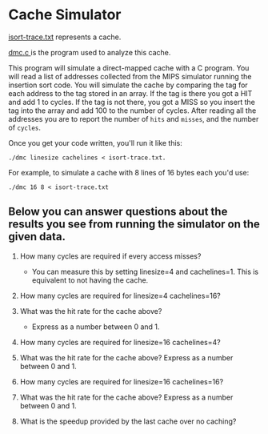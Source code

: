# Cache Simulator
[isort-trace.txt](https://github.com/adamalston/Cache-Simulation/blob/master/isort-trace.txt) represents a cache.

[dmc.c ](https://github.com/adamalston/Cache-Simulation/blob/master/dmc.c) is the program used to analyze this cache.

This program will simulate a direct-mapped cache with a C program.
You will read a list of addresses collected from the MIPS simulator
running the insertion sort code. You will simulate the cache by comparing
the tag for each address to the tag stored in an array. If the tag is there
you got a HIT and add 1 to cycles. If the tag is not there, you got a MISS
so you insert the tag into the array and add 100 to the number of cycles. After
reading all the addresses you are to report the number of `hits` and `misses`, and
the number of `cycles`.

Once you get your code written, you'll run it like this: 

```
./dmc linesize cachelines < isort-trace.txt.
```

For example, to simulate a cache with 8 lines of 16 bytes each you'd use:

```
./dmc 16 8 < isort-trace.txt
```

## Below you can answer questions about the results you see from running the simulator on the given data.

1.  How many cycles are required if every access misses?
    - You can measure this by setting linesize=4 and cachelines=1. This is
equivalent to not having the cache.

2.  How many cycles are required for linesize=4 cachelines=16?

3.  What was the hit rate for the cache above?
    * Express as a number between 0 and 1.

4.  How many cycles are required for linesize=16 cachelines=4?

5.  What was the hit rate for the cache above?
Express as a number between 0 and 1.

6.  How many cycles are required for linesize=16 cachelines=16?

7. What was the hit rate for the cache above?
Express as a number between 0 and 1.

8. What is the speedup provided by the last cache over no caching?
